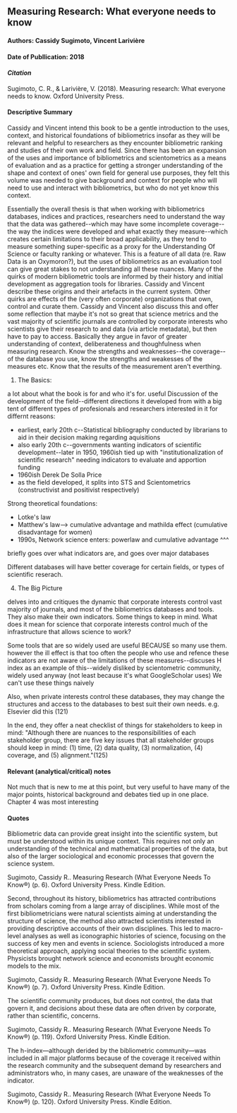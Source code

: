 ## Measuring Research: What everyone needs to know

#### Authors: Cassidy Sugimoto, Vincent Larivière
#### Date of Publlication: 2018

#### *Citation*
Sugimoto, C. R., & Larivière, V. (2018). Measuring research: What everyone needs to know. Oxford University Press.


#### Descriptive Summary
Cassidy and Vincent intend this book to be a gentle introduction to the uses, context, and historical foundations of bibliometrics insofar as they will be relevant and helpful to researchers as they encounter bibliometric ranking and studies of their own work and field. Since there has been an expansion of the uses and importance of bibliometrics and scientometrics as a means of evaluation and as a practice for getting a stronger understanding of the shape and context of ones' own field for general use purposes, they felt this volume was needed to give background and context for people who will need to use and interact with bibliometrics, but who do not yet know this context. 

Essentially the overall thesis is that when working with bibliometrics databases, indices and practices, researchers need to understand the way that the data was gathered--which may have some incomplete coverage--the way the indices were developed and what exactly they measure--which creates certain limitations to their broad applicability, as they tend to measure something super-specific as a proxy for the Understanding Of Science or faculty ranking or whatever. This is a feature of all data (re. Raw Data is an Oxymoron?), but the uses of bibliometrics as an evaluation tool can give great stakes to not understanding all these nuances. Many of the quirks of modern bibliometric tools are informed by their history and initial development as aggregation tools for libraries. Cassidy and Vincent describe these origins and their artefacts in the current system. Other quirks are effects of the (very often corporate) organizations that own, control and curate them. Cassidy and Vincent also discuss this and offer some reflection that maybe it's not so great that science metrics and the vast majority of scientific journals are controlled by corporate interests who scientists give their research to and data (via article metadata), but then have to pay to access. 
Basically they argue in favor of greater understanding of context, deliberateness and thoughfulness when measuring research. Know the strengths and weaknesses--the coverage--of the database you use, know the strengths and weakesses of the measures etc. Know that the results of the measurement aren't everthing. 

1. The Basics:

a lot about what the book is for and who it's for. useful
Discussion of the development of the field--different directions it developed from with a big tent of different types of profesionals and researchers interested in it for differnt reasons:
* earliest, early 20th c--Statistical bibliography conducted by librarians to aid in their decision making regarding aquisitions 
* also early 20th c--governments wanting indicators of scientific development--later in 1950, 1960ish tied up with "institutionalization of scientific research" needing indicators to evaluate and apportion funding
* 1960ish Derek De Solla Price
* as the field developed, it splits into STS and Scientometrics (constructivist and positivist respectively)

Strong theoretical foundations:
* Lotke's law
* Matthew's law--> cumulative advantage and mathilda effect (cumulative disadvantage for women)
* 1990s, Network science enters: powerlaw and cumulative advantage ^^^

briefly goes over what indicators are, and goes over major databases

Different databases will have better coverage for certain fields, or types of scientific reserach. 

4. The Big Picture

delves into and critiques the dynamic that corporate interests control vast majority of journals, and most of the bibliometrics databases and tools. They also make their own indicators. Some things to keep in mind.
What does it mean for science that corporate interests control much of the infrastructure that allows science to work? 

Some tools that are so widely used are useful BECAUSE so many use them. however the ill effect is that too often the people who use and refence these indicators are not aware of the limitations of these measures--discuses H index as an example of this--widely disliked by scientometric community, widely used anyway (not least because it's what GoogleScholar uses)  We can't use these things naively

Also, when private interests control these databases, they may change the structures and access to the databases to best suit their own needs. e.g. Elsevier did this (121)

In the end, they offer a neat checklist of things for stakeholders to keep in mind: 
"Although there are nuances to the responsibilities of each stakeholder group, there are five key issues that all stakeholder groups should keep in mind: (1) time, (2) data quality, (3) normalization, (4) coverage, and (5) alignment."(125)

#### Relevant (analytical/critical) notes
Not much that is new to me at this point, but very useful to have many of the major points, historical background and debates tied up in one place. Chapter 4 was most interesting 

#### Quotes

Bibliometric data can provide great insight into the scientific system, but must be understood within its unique context. This requires not only an understanding of the technical and mathematical properties of the data, but also of the larger sociological and economic processes that govern the science system.

Sugimoto, Cassidy R.. Measuring Research (What Everyone Needs To Know®) (p. 6). Oxford University Press. Kindle Edition. 

Second, throughout its history, bibliometrics has attracted contributions from scholars coming from a large array of disciplines. While most of the first bibliometricians were natural scientists aiming at understanding the structure of science, the method also attracted scientists interested in providing descriptive accounts of their own disciplines. This led to macro-level analyses as well as iconographic histories of science, focusing on the success of key men and events in science. Sociologists introduced a more theoretical approach, applying social theories to the scientific system. Physicists brought network science and economists brought economic models to the mix.

Sugimoto, Cassidy R.. Measuring Research (What Everyone Needs To Know®) (p. 7). Oxford University Press. Kindle Edition. 

The scientific community produces, but does not control, the data that govern it, and decisions about these data are often driven by corporate, rather than scientific, concerns.

Sugimoto, Cassidy R.. Measuring Research (What Everyone Needs To Know®) (p. 119). Oxford University Press. Kindle Edition. 

The h-index—although derided by the bibliometric community—was included in all major platforms because of the coverage it received within the research community and the subsequent demand by researchers and administrators who, in many cases, are unaware of the weaknesses of the indicator.

Sugimoto, Cassidy R.. Measuring Research (What Everyone Needs To Know®) (p. 120). Oxford University Press. Kindle Edition. 